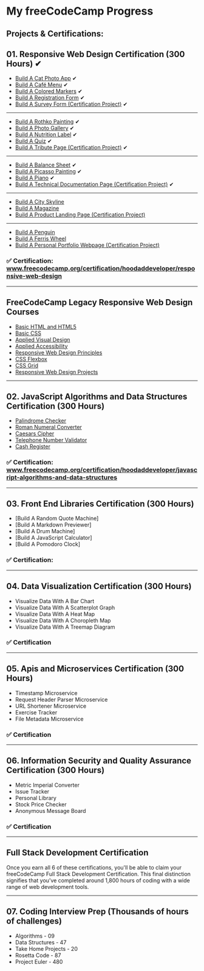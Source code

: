 # My freeCodeCamp Progress

## Projects & Certifications:

## 01. Responsive Web Design Certification (300 Hours) ✔

- [Build A Cat Photo App](https://github.com/hoodaddeveloper/Cat-Photo-App) ✔
- [Build A Café Menu](https://github.com/hoodaddeveloper/Cafe-Menu) ✔
- [Build A Colored Markers](https://github.com/hoodaddeveloper/Colored-Markers) ✔
- [Build A Registration Form](https://github.com/hoodaddeveloper/Registration-Form) ✔
- [Build A Survey Form (Certification Project)](https://github.com/hoodaddeveloper/Survey-Form) ✔

---

- [Build A Rothko Painting](https://github.com/hoodaddeveloper/Rothko-Painting) ✔
- [Build A Photo Gallery](https://github.com/hoodaddeveloper/Photo-Gallery) ✔
- [Build A Nutrition Label](https://github.com/hoodaddeveloper/Nutrition-Label) ✔
- [Build A Quiz](https://github.com/hoodaddeveloper/Quiz) ✔
- [Build A Tribute Page (Certification Project)](https://github.com/hoodaddeveloper/Tribute-Page) ✔

---

- [Build A Balance Sheet](https://github.com/hoodaddeveloper/Balance-Sheet) ✔
- [Build A Picasso Painting](https://github.com/hoodaddeveloper/Picasso-Painting) ✔
- [Build A Piano](https://github.com/hoodaddeveloper/CSS-Piano) ✔
- [Build A Technical Documentation Page (Certification Project)](https://github.com/hoodaddeveloper/Technical-Documentation-Page) ✔

---

- [Build A City Skyline](https://github.com/hoodaddeveloper/...)
- [Build A Magazine](https://github.com/hoodaddeveloper/...)
- [Build A Product Landing Page (Certification Project)](https://github.com/hoodaddeveloper/...)

---

- [Build A Penguin](https://github.com/hoodaddeveloper/...)
- [Build A Ferris Wheel](https://github.com/hoodaddeveloper/...)
- [Build A Personal Portfolio Webpage (Certification Project)](https://github.com/hoodaddeveloper/...)

### ✅ Certification: www.freecodecamp.org/certification/hoodaddeveloper/responsive-web-design

---

## FreeCodeCamp Legacy Responsive Web Design Courses

- [Basic HTML and HTML5](https://github.com/hoodaddeveloper/...)
- [Basic CSS](https://github.com/hoodaddeveloper/...)
- [Applied Visual Design](https://github.com/hoodaddeveloper/...)
- [Applied Accessibility](https://github.com/hoodaddeveloper/...)
- [Responsive Web Design Principles](https://github.com/hoodaddeveloper/...)
- [CSS Flexbox](https://github.com/hoodaddeveloper/...)
- [CSS Grid](https://github.com/hoodaddeveloper/...)
- [Responsive Web Design Projects](https://github.com/hoodaddeveloper/...)

---

## 02. JavaScript Algorithms and Data Structures Certification (300 Hours)

- [Palindrome Checker](https://github.com/hoodaddeveloper/...)
- [Roman Numeral Converter](https://github.com/hoodaddeveloper/...)
- [Caesars Cipher](https://github.com/hoodaddeveloper/...)
- [Telephone Number Validator](https://github.com/hoodaddeveloper/...)
- [Cash Register](https://github.com/hoodaddeveloper/...)

### ✅ Certification: www.freecodecamp.org/certification/hoodaddeveloper/javascript-algorithms-and-data-structures

---

## 03. Front End Libraries Certification (300 Hours)

- [Build A Random Quote Machine]
- [Build A Markdown Previewer]
- [Build A Drum Machine]
- [Build A JavaScript Calculator]
- [Build A Pomodoro Clock]

### ✅ Certification:

---

## 04. Data Visualization Certification (300 Hours)

- Visualize Data With A Bar Chart
- Visualize Data With A Scatterplot Graph
- Visualize Data With A Heat Map
- Visualize Data With A Choropleth Map
- Visualize Data With A Treemap Diagram

### ✅ Certification

---

## 05. Apis and Microservices Certification (300 Hours)

- Timestamp Microservice
- Request Header Parser Microservice
- URL Shortener Microservice
- Exercise Tracker
- File Metadata Microservice

### ✅ Certification

---

## 06. Information Security and Quality Assurance Certification (300 Hours)

- Metric Imperial Converter
- Issue Tracker
- Personal Library
- Stock Price Checker
- Anonymous Message Board

### ✅ Certification

---

## Full Stack Development Certification

Once you earn all 6 of these certifications, you'll be able to claim your freeCodeCamp Full Stack Development Certification. This final distinction signifies that you’ve completed around 1,800 hours of coding with a wide range of web development tools.

---

## 07. Coding Interview Prep (Thousands of hours of challenges)

- Algorithms - 09
- Data Structures - 47
- Take Home Projects - 20
- Rosetta Code - 87
- Project Euler - 480
